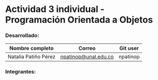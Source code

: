 # Actividad 3 individual - Programación Orientada a Objetos

### Desarrollado:
|Nombre completo                       |Correo                  |Git user            |
|--------------------------------------|------------------------|--------------------|
|Natalia Patiño Pérez                  |npatinop@unal.edu.co    | npatinop           |

### Integrantes:
